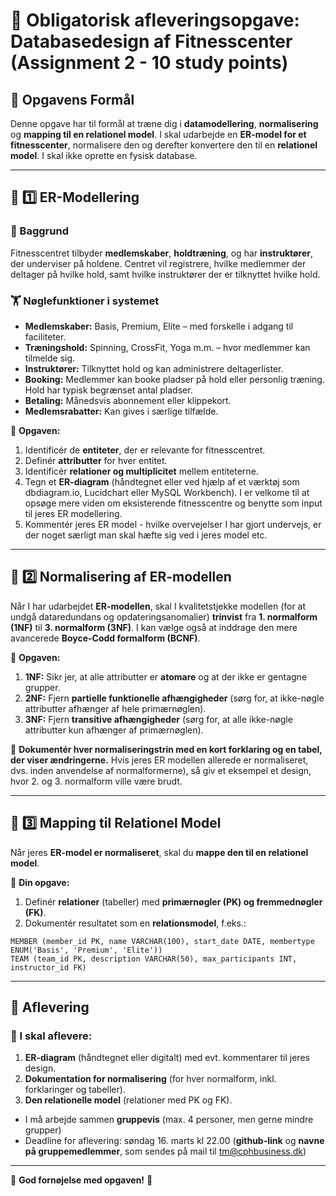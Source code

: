 # 📌 **Obligatorisk afleveringsopgave: Databasedesign af Fitnesscenter (Assignment 2 - 10 study points)**

## **🎯 Opgavens Formål**
Denne opgave har til formål at træne dig i **datamodellering**, **normalisering** og **mapping til en relationel model**. 
I skal udarbejde en **ER-model for et fitnesscenter**, normalisere den og derefter konvertere den til en **relationel model**. I skal ikke oprette en fysisk database.

---

## **📌 1️⃣ ER-Modellering**
### **📖 Baggrund**
Fitnesscentret tilbyder **medlemskaber**, **holdtræning**, og har **instruktører**, der underviser på holdene. Centret vil registrere, hvilke medlemmer der deltager på hvilke hold, samt hvilke instruktører der er tilknyttet hvilke hold.

### **🏋️ Nøglefunktioner i systemet**
- **Medlemskaber:** Basis, Premium, Elite – med forskelle i adgang til faciliteter.
- **Træningshold:** Spinning, CrossFit, Yoga m.m. – hvor medlemmer kan tilmelde sig.
- **Instruktører:** Tilknyttet hold og kan administrere deltagerlister.
- **Booking:** Medlemmer kan booke pladser på hold eller personlig træning. Hold har typisk begrænset antal pladser.
- **Betaling:** Månedsvis abonnement eller klippekort.
- **Medlemsrabatter:** Kan gives i særlige tilfælde.

📌 **Opgaven:**
1. Identificér de **entiteter**, der er relevante for fitnesscentret.
2. Definér **attributter** for hver entitet.
3. Identificér **relationer og multiplicitet** mellem entiteterne.
4. Tegn et **ER-diagram** (håndtegnet eller ved hjælp af et værktøj som dbdiagram.io, Lucidchart eller MySQL Workbench). I er velkome til at opsøge mere viden om eksisterende fitnesscentre og benytte som input til jeres ER modellering.
5. Kommentér jeres ER model - hvilke overvejelser I har gjort undervejs, er der noget særligt man skal hæfte sig ved i jeres model etc. 

---

## **📌 2️⃣ Normalisering af ER-modellen**
Når I har udarbejdet **ER-modellen**, skal I kvalitetstjekke modellen (for at undgå dataredundans og opdateringsanomalier) **trinvist** fra **1. normalform (1NF)** til **3. normalform (3NF)**. I kan vælge også at inddrage den mere avancerede **Boyce-Codd formalform (BCNF)**.

📌 **Opgaven:**
1. **1NF:** Sikr jer, at alle attributter er **atomare** og at der ikke er gentagne grupper.
2. **2NF:** Fjern **partielle funktionelle afhængigheder** (sørg for, at ikke-nøgle attributter afhænger af hele primærnøglen).
3. **3NF:** Fjern **transitive afhængigheder** (sørg for, at alle ikke-nøgle attributter kun afhænger af primærnøglen).

🔹 **Dokumentér hver normaliseringstrin med en kort forklaring og en tabel, der viser ændringerne.** Hvis jeres ER modellen allerede er normaliseret, dvs. inden anvendelse af normalformerne), så giv et eksempel et design, hvor 2. og 3. normalform ville være brudt.

---

## **📌 3️⃣ Mapping til Relationel Model**
Når jeres **ER-model er normaliseret**, skal du **mappe den til en relationel model**.

📌 **Din opgave:**
1. Definér **relationer** (tabeller) med **primærnøgler (PK) og fremmednøgler (FK)**.
2.  Dokumentér resultatet som en **relationsmodel**, f.eks.:

```
MEMBER (member_id PK, name VARCHAR(100), start_date DATE, membertype ENUM('Basis', 'Premium', 'Elite'))
TEAM (team_id PK, description VARCHAR(50), max_participants INT, instructor_id FK)
```

---

## **📌 Aflevering**
### **📁 I skal aflevere:**
1. **ER-diagram** (håndtegnet eller digitalt) med evt. kommentarer til jeres design.
2. **Dokumentation for normalisering** (for hver normalform, inkl. forklaringer og tabeller).
3. **Den relationelle model** (relationer med PK og FK).
   
- I må arbejde sammen **gruppevis** (max. 4 personer, men gerne mindre grupper)
- Deadline for aflevering: søndag 16. marts kl 22.00 (**github-link** og **navne på gruppemedlemmer**, som sendes på mail til tm@cphbusiness.dk)
---
   

🎯 **God fornøjelse med opgaven!** 🚀
